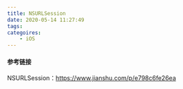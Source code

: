 ```yaml
---
title: NSURLSession
date: 2020-05-14 11:27:49
tags:
categoires:
	- iOS
---
```




#### 参考链接

NSURLSession：https://www.jianshu.com/p/e798c6fe26ea

